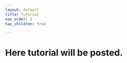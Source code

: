 ```yaml
---
layout: default
title: Tutorial
nav_order: 2
has_children: true

---
```


# Here tutorial will be posted.
